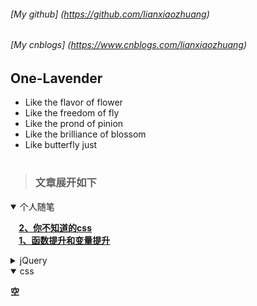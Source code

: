 ###### [My github]  (https://github.com/lianxiaozhuang)
###### [My cnblogs] (https://www.cnblogs.com/lianxiaozhuang)
<!-- ###### [Personal website] (www.lianxiaozhuang.com) *建设中* -->
## One-Lavender
* Like the flavor of flower
* Like the freedom of fly
* Like the prond of pinion
* Like the brilliance of blossom
* Like butterfly just
# 
[name]:lianxiaozhuang
[root]:https://github.com/lianxiaozhuang/blog
<!--  -->
> ### 文章展开如下
<details open>
 <summary>个人随笔</summary>




**<summary>&nbsp;&nbsp;&nbsp;&nbsp;[2、你不知道的css](https://github.com/lianxiaozhuang/blog/tree/master/code/js/1)**
**<summary>&nbsp;&nbsp;&nbsp;&nbsp;[1、函数提升和变量提升](https://github.com/lianxiaozhuang/blog/tree/master/code/js/变量提升.md)**

</details>
<!--  -->

<!--  -->
<details>
<summary>jQuery</summary>

**<summary> &nbsp;&nbsp;&nbsp;&nbsp;[1、jquery写插件教程](https://github.com/lianxiaozhuang/blog/tree/master/code/jq/1)**
</details>
<!--  -->
<details open>
<summary>css</summary>

**<summary>空**

</details>

